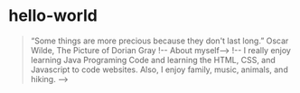# hello-world



<!--I will add this quote by Oscar Wilde-->
> “Some things are more precious because they don't last long.” 
> Oscar Wilde, The Picture of Dorian Gray 
!-- About myself-->
!-- I really enjoy learning Java Programing Code and learning the HTML, CSS, and Javascript to code websites. Also, I enjoy family, music, animals, and hiking. -->
